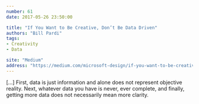```yaml
---
number: 61
date: 2017-05-26 23:50:00

title: "If You Want to Be Creative, Don’t Be Data Driven"
authors: "Bill Pardi"
tags:
- Creativity
- Data

site: "Medium"
address: "https://medium.com/microsoft-design/if-you-want-to-be-creative-dont-be-data-driven-55db74078eda"
---
```


[…] First, data is just information and alone does not represent objective reality. Next, whatever data you have is never, ever complete, and finally, getting more data does not necessarily mean more clarity.
